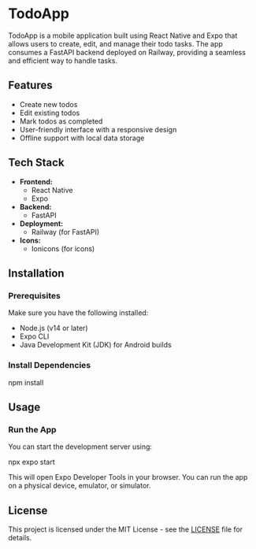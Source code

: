 # TodoApp

TodoApp is a mobile application built using React Native and Expo that allows users to create, edit, and manage their todo tasks. The app consumes a FastAPI backend deployed on Railway, providing a seamless and efficient way to handle tasks.

## Features

- Create new todos
- Edit existing todos
- Mark todos as completed
- User-friendly interface with a responsive design
- Offline support with local data storage

## Tech Stack

- **Frontend:** 
  - React Native
  - Expo
- **Backend:**
  - FastAPI
- **Deployment:**
  - Railway (for FastAPI)
- **Icons:**
  - Ionicons (for icons)

## Installation

### Prerequisites

Make sure you have the following installed:

- Node.js (v14 or later)
- Expo CLI
- Java Development Kit (JDK) for Android builds

### Install Dependencies

npm install

## Usage

### Run the App

You can start the development server using:

npx expo start

This will open Expo Developer Tools in your browser. You can run the app on a physical device, emulator, or simulator.

## License

This project is licensed under the MIT License - see the [LICENSE](LICENSE) file for details.

